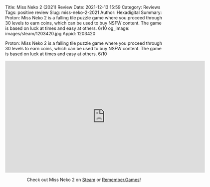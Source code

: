 Title: Miss Neko 2 (2021) Review
Date: 2021-12-13 15:59
Category: Reviews
Tags: positive review
Slug: miss-neko-2-2021
Author: Hexadigital
Summary: Proton: Miss Neko 2 is a falling tile puzzle game where you proceed through 30 levels to earn coins, which can be used to buy NSFW content. The game is based on luck at times and easy at others. 6/10 
og_image: images/steam/1203420.jpg
Appid: 1203420

Proton: Miss Neko 2 is a falling tile puzzle game where you proceed through 30 levels to earn coins, which can be used to buy NSFW content. The game is based on luck at times and easy at others. 6/10 

<center><iframe src="https://www.youtube.com/embed/nVMY48loj-g?feature=oembed" allow="accelerometer; autoplay; encrypted-media; gyroscope; picture-in-picture" width="640" height="360" frameborder="0"></iframe>

Check out Miss Neko 2 on [Steam](https://store.steampowered.com/app/1203420/?curator_clanid=34633900) or [Remember.Games](https://remember.games/game/1810/)!</center>
